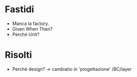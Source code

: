 # Fastidi


- Manca la factory.
- Given When Then?
- Perché Unit?



# Risolti


- Perché design? -> cambiatio in 'progettazione' /BC/layer